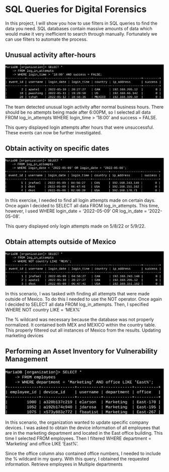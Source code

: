 <h1>SQL Queries for Digital Forensics</h1>

In this project, I will show you how to use filters in SQL queries to find the data you need. SQL databases contain massive amounts of data which would make it very inefficient to search through manually. Fortunately we can use filters to automate the process. 

<h2>Unusual activity after-hours</h2>

![1](https://github.com/nicknava1/SQL/blob/main/1.png)

The team detected unusual login activity after normal business hours. There should be no attempts being made after 6:00PM, so I selected all data FROM log_in_attempts WHERE login_time > ‘18:00’ and success = FALSE.

This query displayed login attempts after hours that were unsuccessful. These events can now be further investigated.


<h2>Obtain activity on specific dates</h2>

![2](https://github.com/nicknava1/SQL/blob/main/2.png)

In this exercise, I needed to find all login attempts made on certain days. Once again I decided to SELECT all data FROM log_in_attempts. This time, however, I used WHERE login_date = ‘2022-05-09’ OR  log_in_date = ‘2022-05-08’.

This query displayed only login attempts made on 5/8/22 or 5/9/22.

<h2>Obtain attempts outside of Mexico</h2>

![3](https://github.com/nicknava1/SQL/blob/main/3.png)

In this scenario, I was tasked with finding all attempts that were made outside of Mexico. To do this I needed to use the NOT operator. Once again I decided to SELECT all data FROM log_in_attempts. Then, I specified WHERE NOT country LIKE = ‘MEX%’

The % wildcard was necessary because the database was not properly normalized. It contained both MEX and MEXICO within the country table. This properly filtered out all instances of Mexico from the results.
Updating marketing devices

<h2>Performing an Asset Inventory for Vulnerability Management</h2>

![4](https://github.com/nicknava1/SQL/blob/main/4.png)

In this scenario, the organization wanted to update specific company devices. I was asked to obtain the device information of all employees that are in the marketing department and located in the East office building. This time I selected FROM employees. Then I filtered WHERE department = ‘Marketing’ and office LIKE ‘East%’. 
 
Since the office column also contained office numbers, I needed to include the % wildcard in my query. With this query, I obtained the requested information.
Retrieve employees in Multiple departments
